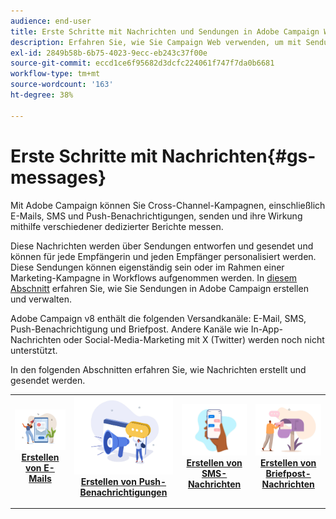```yaml
---
audience: end-user
title: Erste Schritte mit Nachrichten und Sendungen in Adobe Campaign Web
description: Erfahren Sie, wie Sie Campaign Web verwenden, um mit Sendungen zu arbeiten und Nachrichten zu senden
exl-id: 2849b58b-6b75-4023-9ecc-eb243c37f00e
source-git-commit: eccd1ce6f95682d3dcfc224061f747f7da0b6681
workflow-type: tm+mt
source-wordcount: '163'
ht-degree: 38%

---
```



# Erste Schritte mit Nachrichten{#gs-messages}

Mit Adobe Campaign können Sie Cross-Channel-Kampagnen, einschließlich E-Mails, SMS und Push-Benachrichtigungen, senden und ihre Wirkung mithilfe verschiedener dedizierter Berichte messen.

Diese Nachrichten werden über Sendungen entworfen und gesendet und können für jede Empfängerin und jeden Empfänger personalisiert werden. Diese Sendungen können eigenständig sein oder im Rahmen einer Marketing-Kampagne in Workflows aufgenommen werden. In [diesem Abschnitt](gs-deliveries.md) erfahren Sie, wie Sie Sendungen in Adobe Campaign erstellen und verwalten.

Adobe Campaign v8 enthält die folgenden Versandkanäle: E-Mail, SMS, Push-Benachrichtigung und Briefpost. Andere Kanäle wie In-App-Nachrichten oder Social-Media-Marketing mit X (Twitter) werden noch nicht unterstützt.

In den folgenden Abschnitten erfahren Sie, wie Nachrichten erstellt und gesendet werden.

<table style="table-layout:fixed">
    <tr style="border: 0;">
    <td align="center">
    <a href="../email/create-email.md">
    <img alt="Abschnitt E-Mails erstellen" src="assets/do-not-localize/email.jpg">
    </a>
    <div><a href="../email/create-email.md"><strong>Erstellen von E-Mails</strong>
    </div>
    <p>
    </td>
    <td align="center">
    <a href="../push/create-push.md">
      <img alt="Abschnitt Push-Benachrichtigungen erstellen" src="assets/do-not-localize/push.jpg">
    </a>
    <div>
    <a href="../push/gs-push.md"><strong>Erstellen von Push-Benachrichtigungen</strong></a>
    </div>
    <p>
    </td>
    <td align="center">
    <a href="../sms/create-sms.md">
      <img alt="Abschnitt SMS-Nachrichten erstellen" src="assets/do-not-localize/sms.jpg">
    </a>
    </div>
    <div>
    <a href="../sms/create-sms.md"><strong>Erstellen von SMS-Nachrichten</strong></a>
    </div>
    <p>
    </td>
    <td align="center">
    <a href="../direct-mail/gs-direct-mail.md">
      <img alt="Abschnitt Erstellen von Briefpostnachrichten" src="assets/do-not-localize/direct-mail.jpg">
    </a>
    <div>
    <a href="../direct-mail/gs-direct-mail.md"><strong>Erstellen von Briefpost-Nachrichten</strong></a>
    </div>
    <p>
    </td>
    </tr>
</table>
